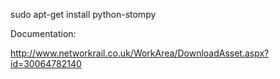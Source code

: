 sudo apt-get install python-stompy

Documentation:

  http://www.networkrail.co.uk/WorkArea/DownloadAsset.aspx?id=30064782140
